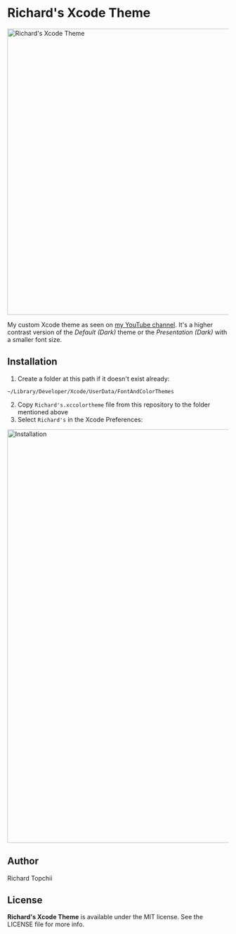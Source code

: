# Richard's Xcode Theme
<img width="652" alt="Richard's Xcode Theme" src="https://user-images.githubusercontent.com/8013017/128618089-df7d2fb9-8f8e-4b26-938c-104d7d927996.png">

My custom Xcode theme as seen on [my YouTube channel](https://www.youtube.com/channel/UCx1gvWpy5zjOd7yZyDwmXEA). It's a higher contrast version of the *Default (Dark)* theme or the *Presentation (Dark)* with a smaller font size.

## Installation
1. Create a folder at this path if it doesn't exist already:
```
~/Library/Developer/Xcode/UserData/FontAndColorThemes
```
2. Copy `Richard's.xccolortheme` file from this repository to the folder mentioned above
3. Select `Richard's` in the Xcode Preferences:

<img width="942" alt="Installation" src="https://user-images.githubusercontent.com/8013017/128618009-d1a8e722-10f0-493d-b990-411a7865e217.png">

## Author

Richard Topchii


## License

**Richard's Xcode Theme** is available under the MIT license. See the LICENSE file for more info.

